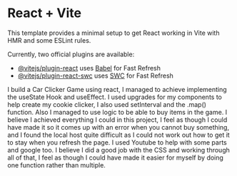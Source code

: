 # React + Vite

This template provides a minimal setup to get React working in Vite with HMR and some ESLint rules.

Currently, two official plugins are available:

- [@vitejs/plugin-react](https://github.com/vitejs/vite-plugin-react/blob/main/packages/plugin-react/README.md) uses [Babel](https://babeljs.io/) for Fast Refresh
- [@vitejs/plugin-react-swc](https://github.com/vitejs/vite-plugin-react-swc) uses [SWC](https://swc.rs/) for Fast Refresh


I build a Car Clicker Game using react, I managed to achieve implementing the useState Hook and useEffect. I used upgrades for my components to help create my cookie clicker, I also used setInterval and the .map() function. Also I managed to use logic to be able to buy items in the game. I believe I achieved everything I could in this project, I feel as though I could have made it so it comes up with an error when you cannot buy something, and I found the local host quite difficult as I could not work out how to get it to stay when you refresh the page. I used Youtube to help with some parts and google too. I believe I did a good job with the CSS and working through all of that, I feel as though I could have made it easier for myself by doing one function rather than multiple.